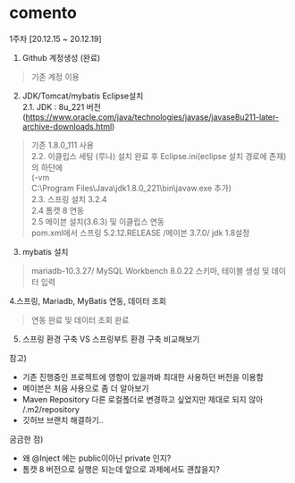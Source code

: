 # comento
1주차 [20.12.15 ~ 20.12.19]

1. Github 계정생성 (완료)
  > 기존 계정 이용
2. JDK/Tomcat/mybatis Eclipse설치  
2.1. JDK : 8u_221 버전 (https://www.oracle.com/java/technologies/javase/javase8u211-later-archive-downloads.html)  
  > 기존 1.8.0_111 사용  
2.2. 이클립스 세팅 (루나)
 > 설치 완료 후 Eclipse.ini(eclipse 설치 경로에 존재)의 하단에  
(-vm  
C:\Program Files\Java\jdk1.8.0_221\bin\javaw.exe 추가)  
2.3. 스프링 설치 3.2.4  
2.4 톰캣 8 연동  
2.5  메이븐 설치(3.6.3) 및 이클립스 연동  
 > pom.xml에서 스프링 5.2.12.RELEASE /메이븐 3.7.0/ jdk 1.8설정  


3. mybatis 설치
 > mariadb-10.3.27/ MySQL Workbench 8.0.22
 > 스키마, 테이블 생성 및 데이터 입력
 
4.스프링, Mariadb, MyBatis 연동, 데이터 조회
 > 연동 완료 및 데이터 조회 완료
 
5. 스프링 환경 구축 VS 스프링부트 환경 구축 비교해보기



참고)   
- 기존 진행중인 프로젝트에 영향이 있을까봐 최대한 사용하던 버전을 이용함 
- 메이븐은 처음 사용으로 좀 더 알아보기 
- Maven Repository 다른 로컬폴더로 변경하고 싶었지만 제대로 되지 않아 /.m2/repository 
- 깃허브 브랜치 해결하기..

굼금한 점)   
- 왜    @Inject 에는 public이아닌   private 인지? 
- 톰캣 8 버전으로 실행은 되는데 앞으로 과제에서도 괜찮을지?




